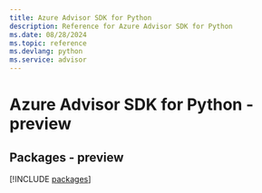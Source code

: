 ```yaml
---
title: Azure Advisor SDK for Python
description: Reference for Azure Advisor SDK for Python
ms.date: 08/28/2024
ms.topic: reference
ms.devlang: python
ms.service: advisor
---
```

# Azure Advisor SDK for Python - preview
## Packages - preview
[!INCLUDE [packages](advisor-index.md)]